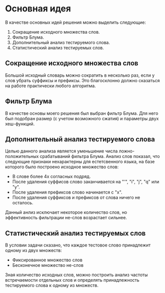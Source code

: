 # Основная идея

В качестве основных идей решения можно выделить следующие:

 1. Сокращение исходного множества слов.
 2. Фильтр Блума.
 3. Дополнительный анализ тестируемого слова.
 4. Статистический анализ тестируемых слов.

## Сокращение исходного множества слов

Большой исходный словарь можно сократить в несколько раз, если у слов убрать суффиксы и префиксы. Это благосклонно должно сказаться на работе практически любого алгоритма.

## Фильтр Блума

В качестве основы моего решения был выбран фильтр Блума. Для него был подобран размер (с учетом возможного сжатия) и параметры двух хеш-функций.

## Дополнительный анализ тестируемого слова

Целью данного анализа является уменьшение числа ложно-положительных срабатываний фильтра Блума. Анализ слов показал, что следующие признаки нехарактерны для естетсвенного языка, на базе которого было построено исходное множество слов:

 * В слове более 4х согласных подряд.
 * После удаления суффисов слово заканчивается на "'", "i", "j", "q" или "y".
 * После удаления префиксов слово начинается с "x".
 * После удаления суффиксов и префиксов от слова ничего не осталось.

Данный анлиз исключает некоторое количество слов, но эффективность фильтрации не-слов возрастает сильнее.

## Статистический анализ тестируемых слов

В условии задачи сказано, что каждое тестовое слово принадлежит одному из двух множеств:

 * Фиксированное множество слов
 * Бесконечное множество не-слов

Зная количество исходных слов, можно построить анализ частоты встречаемости отдельных слов и определять принадлежность тестируемого слова к одному из множеств.

